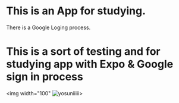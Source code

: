 # This is an App for studying. 
 There is a Google Loging process. 
 
 
 
# This is a sort of testing and for studying app with Expo  & Google sign in process

<img width="100" ![yosuniiiii](https://user-images.githubusercontent.com/66229916/102843638-ea0f3300-444c-11eb-8a4a-0c8ef88c6633.png)>

